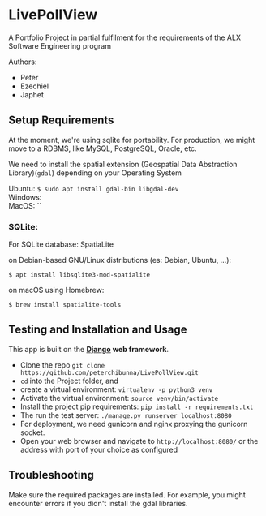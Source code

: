 # LivePollView
A Portfolio Project in partial fulfilment for the requirements of the ALX Software Engineering program

Authors:
- Peter
- Ezechiel
- Japhet


## Setup Requirements
At the moment, we're using sqlite for portability. For production, we might move to a RDBMS, like
MySQL, PostgreSQL, Oracle, etc.

We need to install the spatial extension (Geospatial Data Abstraction Library)(`gdal`) depending on your Operating System

Ubuntu: `$ sudo apt install gdal-bin libgdal-dev`<br>
Windows: <br>
MacOS: ``<br>
### SQLite:
For SQLite database: SpatiaLite

on Debian-based GNU/Linux distributions (es: Debian, Ubuntu, …):

`$ apt install libsqlite3-mod-spatialite`

on macOS using Homebrew:

`$ brew install spatialite-tools`


## Testing and Installation and Usage
This app is built on the **[Django](htttps://www.djangoproject.com) web framework**.

- Clone the repo `git clone https://github.com/peterchibunna/LivePollView.git`
- `cd` into the Project folder, and
- create a virtual environment: `virtualenv -p python3 venv`
- Activate the virtual environment: `source venv/bin/activate`
- Install the project pip requirements: `pip install -r requirements.txt`
- The run the test server: `./manage.py runserver localhost:8080`
- For deployment, we need gunicorn and nginx proxying the gunicorn socket.
- Open your web browser and navigate to `http://localhost:8080/` or the address with port of your choice as configured

## Troubleshooting

Make sure the required packages are installed. For example, you might encounter errors
if you didn't install the gdal libraries.

